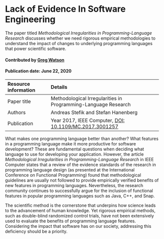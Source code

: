 # Lack of Evidence In Software Engineering
<!-- deck text start --> 
The paper titled *Methodological Irregularities in Programming-Language Research* discusses whether we need rigorous empirical methodologies to understand the impact of changes to underlying programming languages that power scientific software.
<!-- deck text end --> 

#### Contributed by [Greg Watson](https://github.com/jarrah42)

#### Publication date: June 22, 2020

Resource information | Details
:--- | :--- 
Paper title  | Methodological Irregularities in Programming-Language Research
Authors | Andreas Stefik and Stefan Hanenberg
Publication | Year 2017, IEEE Computer, [DOI: 10.1109/MC.2017.3001257](https://ieeexplore.ieee.org/document/7999115)


What makes one programming language better than another? What features in a programming language make it more productive for software development? These are fundamental questions when deciding what language to use for developing your application. However,  the article *Methodological Irregularities in Programming-Language Research* in IEEE Computer states that a review of the 
evidence standards of the research in programming language design (as presented at the International Conference on Functional Programming) found that methodological guidelines are usually not followed to provide empirically verified benefits of new features in programming languages. Nevertheless, the research community continues to successfully argue for the inclusion of functional features in popular programming languages such as Java, C++, and Snap.

The scientific method is the cornerstone that underpins how science leads to the advancement of human knowledge. Yet rigorous empirical methods, such as double-blind randomized control trials, have not been extensively used to evaluate the benefits of programming language features. Considering the impact that software has on our society, addressing this deficiency should be a priority.

 
 
<!---
Publish: yes
RSS update: 2020-06-26
Categories: Development 
Topics: Programming languages
Level: 2
Prerequisites: none
Aggregate: none
--->
